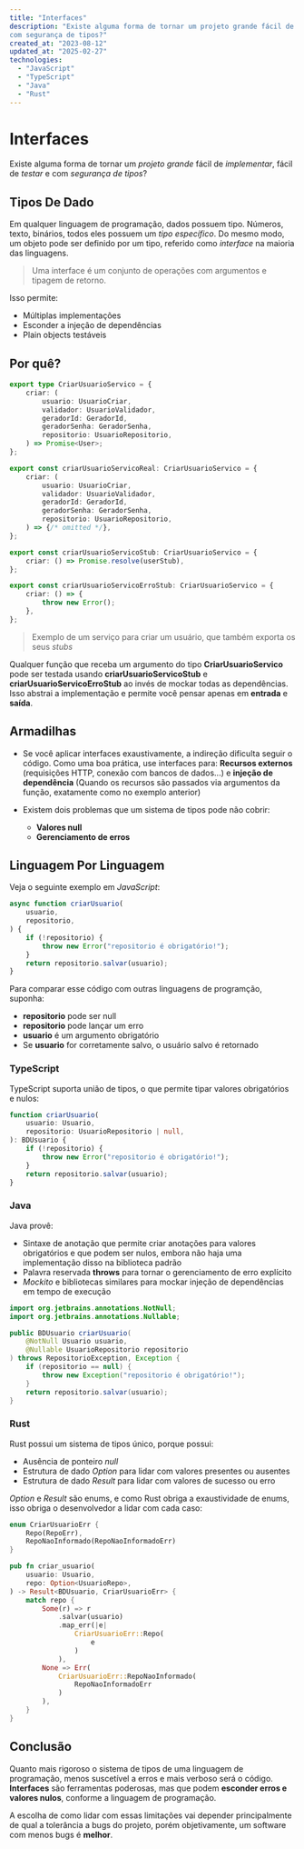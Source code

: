 ```yaml
---
title: "Interfaces"
description: "Existe alguma forma de tornar um projeto grande fácil de implementar, fácil de testar e
com segurança de tipos?"
created_at: "2023-08-12"
updated_at: "2025-02-27"
technologies:
  - "JavaScript"
  - "TypeScript"
  - "Java"
  - "Rust"
---
```


# Interfaces

Existe alguma forma de tornar um _projeto grande_ fácil de _implementar_, fácil de _testar_ e
com _segurança de tipos_?

## Tipos De Dado

Em qualquer linguagem de programação, dados possuem tipo. Números, texto, binários, todos eles
possuem um _tipo específico_. Do mesmo modo, um objeto pode ser definido por um tipo, referido como
_interface_ na maioria das linguagens.

> Uma interface é um conjunto de operações com argumentos e tipagem de retorno.

Isso permite:

- Múltiplas implementações
- Esconder a injeção de dependências
- Plain objects testáveis

## Por quê?

```ts
export type CriarUsuarioServico = {
    criar: (
        usuario: UsuarioCriar,
        validador: UsuarioValidador,
        geradorId: GeradorId,
        geradorSenha: GeradorSenha,
        repositorio: UsuarioRepositorio,
    ) => Promise<User>;
};

export const criarUsuarioServicoReal: CriarUsuarioServico = {
    criar: (
        usuario: UsuarioCriar,
        validador: UsuarioValidador,
        geradorId: GeradorId,
        geradorSenha: GeradorSenha,
        repositorio: UsuarioRepositorio,
    ) => {/* omitted */},
};

export const criarUsuarioServicoStub: CriarUsuarioServico = {
    criar: () => Promise.resolve(userStub),
};

export const criarUsuarioServicoErroStub: CriarUsuarioServico = {
    criar: () => {
        throw new Error();
    },
};
```

> Exemplo de um serviço para criar um usuário, que também exporta os seus _stubs_

Qualquer função que receba um argumento do tipo **CriarUsuarioServico** pode ser testada usando
**criarUsuarioServicoStub** e **criarUsuarioServicoErroStub** ao invés de mockar todas as
dependências. Isso abstrai a implementação e permite você pensar apenas em **entrada** e **saída**.

## Armadilhas

- Se você aplicar interfaces exaustivamente, a indireção dificulta seguir o código.
  Como uma boa prática, use interfaces para: **Recursos externos** (requisições HTTP, conexão com
  bancos de dados...) e **injeção de dependência** (Quando os recursos são passados via argumentos
  da função, exatamente como no exemplo anterior)

- Existem dois problemas que um sistema de tipos pode não cobrir:

  - **Valores null**
  - **Gerenciamento de erros**

## Linguagem Por Linguagem

Veja o seguinte exemplo em _JavaScript_:

```js
async function criarUsuario(
    usuario,
    repositorio,
) {
    if (!repositorio) {
        throw new Error("repositorio é obrigatório!");
    }
    return repositorio.salvar(usuario);
}
```

Para comparar esse código com outras linguagens de programção, suponha:

- **repositorio** pode ser null
- **repositorio** pode lançar um erro
- **usuario** é um argumento obrigatório
- Se **usuario** for corretamente salvo, o usuário salvo é retornado

### TypeScript

TypeScript suporta união de tipos, o que permite tipar valores obrigatórios e nulos:

```ts
function criarUsuario(
    usuario: Usuario,
    repositorio: UsuarioRepositorio | null,
): BDUsuario {
    if (!repositorio) {
        throw new Error("repositorio é obrigatório!");
    }
    return repositorio.salvar(usuario);
}
```

### Java

Java provê:

- Sintaxe de anotação que permite criar anotações para valores obrigatórios e que podem ser nulos,
  embora não haja uma implementação disso na biblioteca padrão
- Palavra reservada **throws** para tornar o gerenciamento de erro explícito
- _Mockito_ e bibliotecas similares para mockar injeção de dependências em tempo de execução

```java
import org.jetbrains.annotations.NotNull;
import org.jetbrains.annotations.Nullable;

public BDUsuario criarUsuario(
    @NotNull Usuario usuario,
    @Nullable UsuarioRepositorio repositorio
) throws RepositorioException, Exception {
    if (repositorio == null) {
        throw new Exception("repositorio é obrigatório!");
    }
    return repositorio.salvar(usuario);
}
```

### Rust

Rust possui um sistema de tipos único, porque possui:

- Ausência de ponteiro _null_
- Estrutura de dado _Option_ para lidar com valores presentes ou ausentes
- Estrutura de dado _Result_ para lidar com valores de sucesso ou erro

_Option_ e _Result_ são enums, e como Rust obriga a exaustividade de enums, isso obriga o
desenvolvedor a lidar com cada caso:

```rust
enum CriarUsuarioErr {
    Repo(RepoErr),
    RepoNaoInformado(RepoNaoInformadoErr)
}

pub fn criar_usuario(
    usuario: Usuario,
    repo: Option<UsuarioRepo>,
) -> Result<BDUsuario, CriarUsuarioErr> {
    match repo {
        Some(r) => r
            .salvar(usuario)
            .map_err(|e|
                CriarUsuarioErr::Repo(
                    e
                )
            ),
        None => Err(
            CriarUsuarioErr::RepoNaoInformado(
                RepoNaoInformadoErr
            )
        ),
    }
}
```

## Conclusão

Quanto mais rigoroso o sistema de tipos de uma linguagem de programação, menos suscetível a erros e
mais verboso será o código. **Interfaces** são ferramentas poderosas, mas que podem **esconder erros
e valores nulos**, conforme a linguagem de programação.

A escolha de como lidar com essas limitações vai depender principalmente de qual a tolerância a bugs
do projeto, porém objetivamente, um software com menos bugs é **melhor**.
